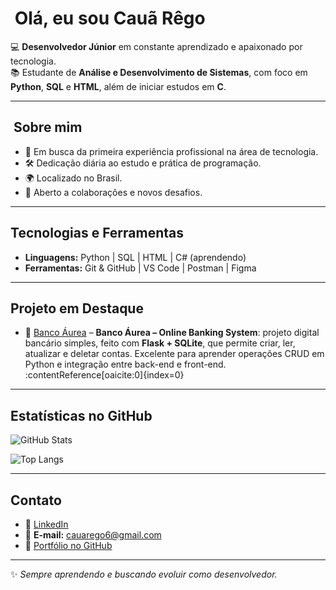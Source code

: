 # ​ Olá, eu sou Cauã Rêgo

💻 **Desenvolvedor Júnior** em constante aprendizado e apaixonado por tecnologia.  
📚 Estudante de **Análise e Desenvolvimento de Sistemas**, com foco em **Python**, **SQL** e **HTML**, além de iniciar estudos em **C**.

---

## ​ Sobre mim
- 🎯 Em busca da primeira experiência profissional na área de tecnologia.  
- 🛠️ Dedicação diária ao estudo e prática de programação.  
- 🌍 Localizado no Brasil.  
- 🤝 Aberto a colaborações e novos desafios.

---

##  Tecnologias e Ferramentas
- **Linguagens:** Python | SQL | HTML | C# (aprendendo)  
- **Ferramentas:** Git & GitHub | VS Code | Postman | Figma

---

##  Projeto em Destaque
- 🔗 [Banco Áurea](https://github.com/caua-rego/bank-aurea) – **Banco Áurea – Online Banking System**: projeto digital bancário simples, feito com **Flask + SQLite**, que permite criar, ler, atualizar e deletar contas. Excelente para aprender operações CRUD em Python e integração entre back-end e front-end. :contentReference[oaicite:0]{index=0}

---

##  Estatísticas no GitHub
![GitHub Stats](https://github-readme-stats.vercel.app/api?username=caua-rego&show_icons=true&theme=tokyonight)

![Top Langs](https://github-readme-stats.vercel.app/api/top-langs/?username=caua-rego&layout=compact&theme=tokyonight)

---

##  Contato
- 💼 [LinkedIn](https://www.linkedin.com/in/cau%C3%A3-r%C3%AAgo-tavares-leite-duarte-a71ab3340/)  
- 📧 **E-mail:** cauarego6@gmail.com  
- 📂 [Portfólio no GitHub](https://github.com/caua-rego)

---

✨ *Sempre aprendendo e buscando evoluir como desenvolvedor.*
